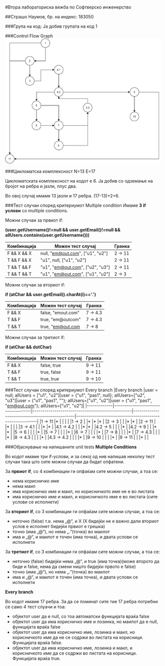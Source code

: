 #Втора лабораториска вежба по Софтверско инженерство

##Страшо Наумов, бр. на индекс: 183050

###Група на код:
Ја добив групата на код 1

###Control Flow Graph
![alt text](CFG.jpg "Control Flow Graph")

###Цикломатска комплексност
N=13 E=17

Цикломатската комплексност на кодот е 6. Ја добив со одземање на бројот на ребра и јазли, плус два.

Во овој случај имаме 13 јазли и 17 ребра. (17-13)+2=6.

###Тест случаи според критериумот Multiple condition
Имаме **3 if услови** со multiple conditions.



Можни случаи за првиот if:

**(user.getUsername()!=null && user.getEmail()!=null && allUsers.contains(user.getUsername()))**

|Комбинација |Можен тест случај	                |Гранка |
|------------|----------------------------------|-------|
|F && X && X |null, "em@out.com", ["u1", "u2"]	|2 -> 11|
|T && F && X |"u1", null, ["u1", "u2"]	        |2 -> 11|
|T && T && F |"u1", "em@out.com", ["u2", "u3"]	|2 -> 11|
|T && T && T |"u1", "em@out.com", ["u1", "u2"]  |2 -> 3 |

Можни случаи за вториот if:

**if (atChar && user.getEmail().charAt(i)=='.')**

|Комбинација |Можен тест случај     |Гранка  |
|------------|----------------------|--------|
|F && X      |false, "emout.com"    |7 -> 4.3|
|T && F      |true, "em@outcom"	    |7 -> 4.3|
|T && T      |true, "em@out.com     |7 -> 8  |

Можни случаи за третиот if:

**if (atChar && dotChar)**

|Комбинација |Можен тест случај     |Гранка  |
|------------|----------------------|--------|
|F && X      |false, true           |9 -> 11 |
|T && F      |true, false	        |9 -> 11 |
|T && T      |true, true            |9 -> 10 |



###Тест случаи според критериумот Every branch
|Every branch |user = null; allUsers = ["u1", "u2"]|user = {"u1", "pas1", null}; allUsers=["u2", "u3"]|user = {"u1", "pas1", ""}; allUsers=["u1", "u2"]|user = {"u1", "pas1", "em@out.com"}; allUsers=["u1", "u2"]|
|-------------|------------------------------------|--------------------------------------------------|------------------------------------------------|----------------------------------------------------------|
|1 -> 11      |*                                   |                                                  |                                                |                                                          |
|1 -> 2       |                                    |*                                                 |*                                               |*                                                         |
|2 -> 3       |                                    |                                                  |*                                               |*                                                         |
|2 -> 11      |                                    |*                                                 |                                                |                                                          |
|3 -> 4.1     |                                    |                                                  |*                                               |*                                                         |
|4.1 -> 4.2   |                                    |                                                  |*                                               |*                                                         |
|4.2 -> 5     |                                    |                                                  |                                                |*                                                         |
|4.2 -> 9     |                                    |                                                  |*                                               |*                                                         |
|5 -> 6       |                                    |                                                  |                                                |*                                                         |
|5 -> 7       |                                    |                                                  |                                                |*                                                         |
|6 -> 7       |                                    |                                                  |                                                |*                                                         |
|7 -> 8       |                                    |                                                  |                                                |*                                                         |
|7 -> 4.3     |                                    |                                                  |                                                |*                                                         |
|8 -> 4.3     |                                    |                                                  |                                                |*                                                         |
|4.3 -> 4.2   |                                    |                                                  |                                                |*                                                         |
|9 -> 10      |                                    |                                                  |                                                |*                                                         |
|9 -> 11      |                                    |                                                  |*                                               |                                                          |

###Објаснување на напишаните unit tests
**Multiple Conditions**

Во кодот имаме три if-услови, и за секој од нив напишав неколку тест случаи така што сите можни случаи да бидат опфатени.

За **првиот if**, со 4 комбинации ги опфаќам сите можни случаи, а тоа се:
* нема корисничко име
* нема маил
* има корисничко име и маил, но корисничкото име не е во листата
* има корисничко име и маил, и корисничкото име е во листата (сите услови се исполнети)

За **вториот if**, со 3 комбинации ги опфаќам сите можни случаи, а тоа се:
* неточно (false) т.е. нема „@“, и Х (Х бидејќи не е важно дали вториот услов е исполнет бидејќи првиот е грешка)
* точно (има „@“), но нема „.“(точка) во маилот
* има и „@“, и маилот е точен (има точка), и двата услови се исполнети

За **третиот if**, со 3 комбинации ги опфаќам сите можни случаи, а тоа се:
* неточно (false) бидејќи нема „@“, и true (има точка)(може второто да биде и false, нема да смени ништо бидејќи првото е false)
* точно (има „@“), но нема „.“(точка) во маилот
* има и „@“, и маилот е точен (има точка), и двата услови се исполнети

**Every branch**

Во кодот имаме 17 ребра. За да се поминат сите тие 17 ребра потребни се само 4 тест слуачи и тоа:
* објектот user да е null, со тоа автоматски функцијата враќа false
* објектот user да има корисничко име и лозинка, но маилот да е null, функцијата враќа false
* објектот user да има корисничко име, лозинка и маил, но корисничкото име да не се содржи во листата на корисници. Функцијата враќа false.
* објектот user да има корисничко име, лозинка и маил, и корисничкото име да се содржи во листата на корисници. Функцијата враќа true.